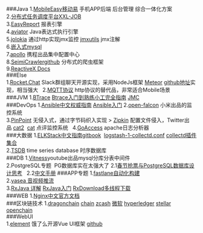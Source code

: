 ###Java
1.[MobileEasy移动易](https://github.com/sectong/mobileeasy) 手机APP后端 后台管理 综合一体化方案  
2.[分布式任务调度平台XXL-JOB](https://github.com/xuxueli/xxl-job)  
3.[EasyReport](https://github.com/xianrendzw/EasyReport) 报表引擎  
4.[aviator](https://github.com/killme2008/aviator) Java表达式执行引擎  
5.[jolokia](https://jolokia.org/) 通过http实现jmx监控 [jmxutils](https://github.com/martint/jmxutils) jmx注解  
6.[嵌入式mysql](https://git.oschina.net/eliyanfei/api_tools)  
7.[apollo](https://github.com/ctripcorp/apollo) 携程出品集中配置中心  
8.[SeimiCrawler](http://seimi.wanghaomiao.cn/)[github](https://github.com/zhegexiaohuozi/SeimiCrawler) 分布式的爬虫框架  
9.[ReactiveX Docs](https://github.com/mcxiaoke/RxDocs)  
###Else  
1.[Rocket.Chat](https://rocket.chat/) Slack群组聊天开源实现，采用NodeJs框架 [Meteor](http://zh.discovermeteor.com/) [github地址](https://github.com/DiscoverMeteor/DiscoverMeteor_zh)实现，相当强大  
2.[MQTT协议](https://mcxiaoke.gitbooks.io/) http协议的替代品，非常适合Mobile场景  
###JVM
1.[BTrace](https://github.com/btraceio/btrace) [Btrace入门到熟练小工完全指南](http://calvin1978.blogcn.com/articles/btrace1.html)  [JMC]()  
###DevOps
1.[Ansible中文权威指南](http://www.ansible.com.cn/index.html) [Ansible入门](https://www.gitbook.com/book/ansible-book/ansible-first-book/details) 
2.[open-falcon](https://github.com/open-falcon/of-release) 小米出品的监控系统  
3.[PinPoint](https://github.com/naver/pinpoint) 无侵入式，通过字节码织入实现 > [Zipkin](http://zipkin.io/) 配置文件侵入，Twitter出品 [cat2](https://github.com/unidal/cat2)  [cat](https://github.com/dianping/cat) 点评监控系统  
4.[GoAccess](https://github.com/allinurl/goaccess) apache日志分析器  
###大数据 
1.[ELKStack中文指南](https://github.com/chenryn/ELKstack-guide-cn)[gitbook](https://www.gitbook.com/book/chenryn/elk-stack-guide-cn)
  [logstash-1-collectd.conf](https://gist.github.com/untergeek/ab85cb86a9bf39f1fc6d)  [collectd插件集合](http://collectd.org/documentation/manpages/collectd.conf.5.shtml)  
2.[TSDB](http://liubin.org/blog/2016/02/18/tsdb-intro/) time series database 时序数据库   
###DB
1.[Vitness](http://vitess.io/)youtube出品mysql分库分表中间件   
2.PostgreSQL专题  PG数据库实在太强大了
  2.1[春节抢票与PostgreSQL数据库设计思考](https://yq.aliyun.com/articles/66195)  
  2.2[中文手册](https://github.com/postgres-cn/pgdoc-cn)
###APP专题
1.[fastlane自动化构建](https://github.com/vincentchen/fastlane)  
2.[yasea 音视频推流](https://github.com/begeekmyfriend/yasea)  
3.[RxJava 详解](http://gank.io/post/560e15be2dca930e00da1083) [RxJava入门](https://asce1885.gitbooks.io/android-rd-senior-advanced/) [RxDownload多线程下载](https://github.com/vincentchen/RxDownload)   
###WEB
1.[Nginx中文官方文档](https://wizardforcel.gitbooks.io/nginx-doc/content/)  
###区块链技术
1.[dragonchain](https://github.com/dragonchain/dragonchain)  [chain](https://github.com/chain/chain)  [zcash](https://github.com/zcash/zcash)  [微软](https://github.com/Azure/azure-blockchain-projects)  [hyperledger](https://github.com/hyperledger/hyperledger)  [stellar](https://github.com/stellar/stellar-core)  [openchain](https://github.com/openchain/openchain)  
###WebUI  
1.[element](https://element.eleme.io/) 饿了么开源Vue UI框架 [github](https://github.com/ElemeFE/element)  
